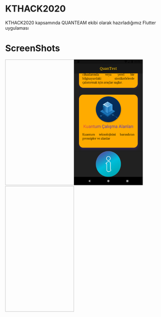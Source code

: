 # KTHACK2020
KTHACK2020 kapsamında QUANTEAM ekibi olarak hazırladığımız Flutter uygulaması 
# ScreenShots


<img  data-canonical-src="https://raw.githubusercontent.com/onursercanyilmaz/KTHACK2020/main/flutter-quantest/secreenshots/home2.png" width="220" height="400" /><img src="https://raw.githubusercontent.com/onursercanyilmaz/KTHACK2020/main/flutter-quantest/secreenshots/home2.png" data-canonical-src="https://raw.githubusercontent.com/onursercanyilmaz/KTHACK2020/main/flutter-quantest/secreenshots/home2.png" width="220" height="400" /><img  data-canonical-src="https://raw.githubusercontent.com/onursercanyilmaz/KTHACK2020/main/flutter-quantest/secreenshots/story.png" width="220" height="400" />
